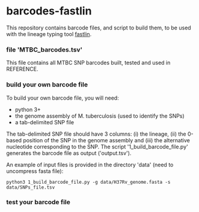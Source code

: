 # barcodes-fastlin

This repository contains barcode files, and script to build them, to be used with the lineage typing tool [fastlin](https://github.com/rderelle/fastlin).

### file 'MTBC_barcodes.tsv'
This file contains all MTBC SNP barcodes built, tested and used in REFERENCE.

### build your own barcode file
To build your own barcode file, you will need:
+ python 3+
+ the genome assembly of M. tuberculosis (used to identify the SNPs)
+ a tab-delimited SNP file

The tab-delimited SNP file should have 3 columns: (i) the lineage, (ii) the 0-based position of the SNP in the genome assembly and (iii) the alternative nucleotide corresponding to the SNP. The script '1_build_barcode_file.py' generates the barcode file as output ('output.tsv').

An example of input files is provided in the directory 'data' (need to uncompress fasta file):
```
python3 1_build_barcode_file.py -g data/H37Rv_genome.fasta -s data/SNPs_file.tsv
```

### test your barcode file




